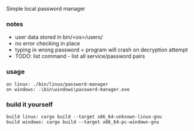 Simple local password manager

### notes
- user data stored in bin/\<os\>/users/
- no error checking in place
- typing in wrong password = program will crash on decryption attempt
- TODO: list command - list all service/password pairs

### usage
```
on linux: ./bin/linux/password-manager
on windows: .\bin\windows\password-manager.exe
```

### build it yourself
```
build linux: cargo build --target x86_64-unknown-linux-gnu
build windows: cargo build --target x86_64-pc-windows-gnu
```
